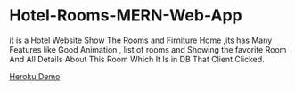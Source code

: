 # Hotel-Rooms-MERN-Web-App


it is a Hotel Website Show The Rooms and Firniture Home ,its has Many Features like 
Good Animation , list of rooms and Showing the favorite Room And All Details About This Room Which It Is in DB That Client Clicked.

[Heroku Demo](https://hotel-32.herokuapp.com/)
